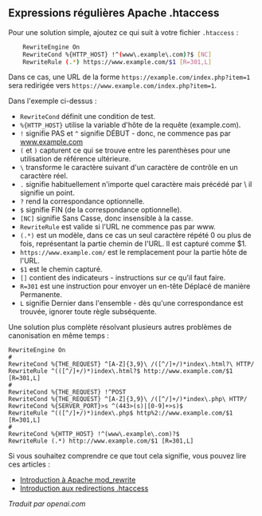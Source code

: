 <!-- Filename: Adding_www_to_a_url / Display title: Ajouter www à une URL  -->

## Expressions régulières Apache .htaccess

Pour une solution simple, ajoutez ce qui suit à votre fichier `.htaccess` :

```bash
    RewriteEngine On
    RewriteCond %{HTTP_HOST} !^(www\.example\.com)?$ [NC]
    RewriteRule (.*) https://www.example.com/$1 [R=301,L]
```

Dans ce cas, une URL de la forme `https://example.com/index.php?item=1` sera redirigée vers `https://www.example.com/index.php?item=1`.

Dans l'exemple ci-dessus :

* `RewriteCond` définit une condition de test.
* `%{HTTP_HOST}` utilise la variable d'hôte de la requête (example.com).
* `!` signifie PAS et `^` signifie DÉBUT - donc, ne commence pas par www.example.com
* `(` et `)` capturent ce qui se trouve entre les parenthèses pour une utilisation de référence ultérieure.
* `\` transforme le caractère suivant d'un caractère de contrôle en un caractère réel.
* `.` signifie habituellement n'importe quel caractère mais précédé par \ il signifie un point.
* `?` rend la correspondance optionnelle.
* `$` signifie FIN (de la correspondance optionnelle).
* `[NC]` signifie Sans Casse, donc insensible à la casse.
* `RewriteRule` est valide si l'URL ne commence pas par www.
* `(.*)` est un modèle, dans ce cas un seul caractère répété 0 ou plus de fois, représentant la partie chemin de l'URL. Il est capturé comme $1.
* `https://www.example.com/` est le remplacement pour la partie hôte de l'URL.
* `$1` est le chemin capturé.
* `[]` contient des indicateurs - instructions sur ce qu'il faut faire.
* `R=301` est une instruction pour envoyer un en-tête Déplacé de manière Permanente.
* `L` signifie Dernier dans l'ensemble - dès qu'une correspondance est trouvée, ignorer toute règle subséquente.

Une solution plus complète résolvant plusieurs autres problèmes de canonisation en même temps :

    RewriteEngine On
    #
    RewriteCond %{THE_REQUEST} ^[A-Z]{3,9}\ /([^/]+/)*index\.html?\ HTTP/
    RewriteRule ^(([^/]+/)*)index\.html?$ http://www.example.com/$1 [R=301,L]
    #
    RewriteCond %{THE_REQUEST} !^POST
    RewriteCond %{THE_REQUEST} ^[A-Z]{3,9}\ /([^/]+/)*index\.php\ HTTP/
    RewriteCond %{SERVER_PORT}>s ^(443>(s)|[0-9]+>s)$
    RewriteRule ^(([^/]+/)*)index\.php$ http%2://www.example.com/$1 [R=301,L]
    #
    RewriteCond %{HTTP_HOST} !^(www\.example\.com)?$
    RewriteRule (.*) http://www.example.com/$1 [R=301,L]

Si vous souhaitez comprendre ce que tout cela signifie, vous pouvez lire ces articles :

* [Introduction à Apache mod_rewrite](https://httpd.apache.org/docs/2.4/rewrite/intro.html)
* [Introduction aux redirections .htaccess](https://www.danielmorell.com/guides/htaccess-seo/redirects/introduction-to-redirects)

*Traduit par openai.com*

